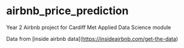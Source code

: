 # airbnb_price_prediction

Year 2 Airbnb project for Cardiff Met Applied Data Science module

Data from [inside airbnb data[(https://insideairbnb.com/get-the-data)
